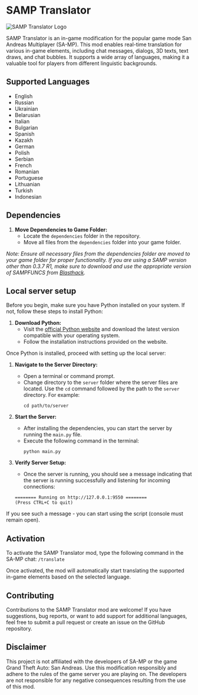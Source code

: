 # SAMP Translator

![SAMP Translator Logo](https://www.blast.hk/attachments/148318/)

SAMP Translator is an in-game modification for the popular game mode San Andreas Multiplayer (SA-MP). This mod enables real-time translation for various in-game elements, including chat messages, dialogs, 3D texts, text draws, and chat bubbles. It supports a wide array of languages, making it a valuable tool for players from different linguistic backgrounds.

## Supported Languages

- English
- Russian
- Ukrainian
- Belarusian
- Italian
- Bulgarian
- Spanish
- Kazakh
- German
- Polish
- Serbian
- French
- Romanian
- Portuguese
- Lithuanian
- Turkish
- Indonesian

## Dependencies

1. **Move Dependencies to Game Folder:**
   - Locate the `dependencies` folder in the repository.
   - Move all files from the `dependencies` folder into your game folder.

*Note: Ensure all necessary files from the dependencies folder are moved to your game folder for proper functionality. If you are using a SAMP version other than 0.3.7 R1, make sure to download and use the appropriate version of SAMPFUNCS from [Blasthack](https://www.blast.hk).*

## Local server setup
Before you begin, make sure you have Python installed on your system. If not, follow these steps to install Python:

1. **Download Python:** 
   - Visit the [official Python website](https://www.python.org/downloads/) and download the latest version compatible with your operating system.
   - Follow the installation instructions provided on the website.

Once Python is installed, proceed with setting up the local server:

1. **Navigate to the Server Directory:**
   - Open a terminal or command prompt.
   - Change directory to the `server` folder where the server files are located. Use the `cd` command followed by the path to the `server` directory. For example:
     ```
     cd path/to/server
     ```

2. **Start the Server:**
   - After installing the dependencies, you can start the server by running the `main.py` file.
   - Execute the following command in the terminal:
     ```
     python main.py
     ```

3. **Verify Server Setup:**
   - Once the server is running, you should see a message indicating that the server is running successfully and listening for incoming connections:
   ```
   ======== Running on http://127.0.0.1:9550 ========
   (Press CTRL+C to quit)
   ```

If you see such a message - you can start using the script (console must remain open).

## Activation

To activate the SAMP Translator mod, type the following command in the SA-MP chat: `/translate`

Once activated, the mod will automatically start translating the supported in-game elements based on the selected language.

## Contributing

Contributions to the SAMP Translator mod are welcome! If you have suggestions, bug reports, or want to add support for additional languages, feel free to submit a pull request or create an issue on the GitHub repository.

## Disclaimer

This project is not affiliated with the developers of SA-MP or the game Grand Theft Auto: San Andreas. Use this modification responsibly and adhere to the rules of the game server you are playing on. The developers are not responsible for any negative consequences resulting from the use of this mod.
